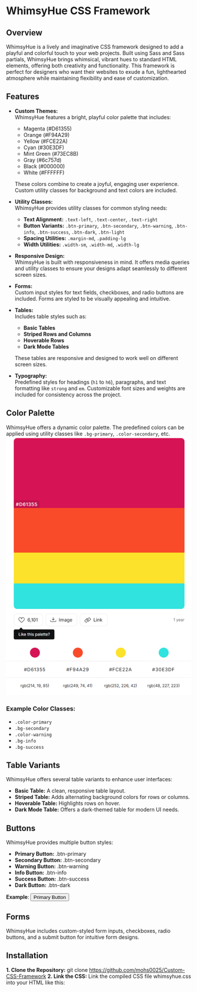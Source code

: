 # WhimsyHue CSS Framework

## Overview

WhimsyHue is a lively and imaginative CSS framework designed to add a playful and colorful touch to your web projects. Built using Sass and Sass partials, WhimsyHue brings whimsical, vibrant hues to standard HTML elements, offering both creativity and functionality. This framework is perfect for designers who want their websites to exude a fun, lighthearted atmosphere while maintaining flexibility and ease of customization.

## Features

- **Custom Themes:**  
  WhimsyHue features a bright, playful color palette that includes:
  - Magenta (#D61355)
  - Orange (#F94A29)
  - Yellow (#FCE22A)
  - Cyan (#30E3DF)
  - Mint Green (#73EC8B)
  - Gray (#6c757d)
  - Black (#000000)
  - White (#FFFFFF)

  These colors combine to create a joyful, engaging user experience. Custom utility classes for background and text colors are included.

- **Utility Classes:**  
  WhimsyHue provides utility classes for common styling needs:
  - **Text Alignment:** `.text-left`, `.text-center`, `.text-right`
  - **Button Variants:** `.btn-primary`, `.btn-secondary`, `.btn-warning`, `.btn-info`, `.btn-success`, `.btn-dark`, `.btn-light`
  - **Spacing Utilities:** `.margin-md`, `.padding-lg`
  - **Width Utilities:** `.width-sm`, `.width-md`, `.width-lg`

- **Responsive Design:**  
  WhimsyHue is built with responsiveness in mind. It offers media queries and utility classes to ensure your designs adapt seamlessly to different screen sizes.

- **Forms:**  
  Custom input styles for text fields, checkboxes, and radio buttons are included. Forms are styled to be visually appealing and intuitive.

- **Tables:**  
  Includes table styles such as:
  - **Basic Tables**
  - **Striped Rows and Columns**
  - **Hoverable Rows**
  - **Dark Mode Tables**

  These tables are responsive and designed to work well on different screen sizes.

- **Typography:**  
  Predefined styles for headings (`h1` to `h6`), paragraphs, and text formatting like `strong` and `em`. Customizable font sizes and weights are included for consistency across the project.

## Color Palette
WhimsyHue offers a dynamic color palette. The predefined colors can be applied using utility classes like `.bg-primary`, `.color-secondary`, etc.
![WhimsyHue Color Palette](./images/color_palette.png)


### Example Color Classes:
- `.color-primary`
- `.bg-secondary`
- `.color-warning`
- `.bg-info`
- `.bg-success`

## Table Variants

WhimsyHue offers several table variants to enhance user interfaces:

- **Basic Table:** A clean, responsive table layout.
- **Striped Table:** Adds alternating background colors for rows or columns.
- **Hoverable Table:** Highlights rows on hover.
- **Dark Mode Table:** Offers a dark-themed table for modern UI needs.

## Buttons
WhimsyHue provides multiple button styles:
- **Primary Button:** .btn-primary 
- **Secondary Button:** .btn-secondary
- **Warning Button:** .btn-warning
- **Info Button:** .btn-info
- **Success Button:** .btn-success
- **Dark Button:** .btn-dark

**Example**: <button class="btn btn-primary">Primary Button</button>

## Forms
WhimsyHue includes custom-styled form inputs, checkboxes, radio buttons, and a submit button for intuitive form designs.

## Installation
**1. Clone the Repository:** git clone https://github.com/mohs0025/Custom-CSS-Framework 
**2. Link the CSS:** Link the compiled CSS file whimsyhue.css into your HTML like this:
<link rel="stylesheet" href="css/whimsyhue.css">

